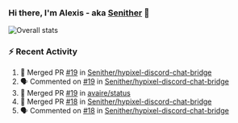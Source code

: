 ### Hi there, I'm Alexis - aka [Senither][website] 👋

![Overall stats](https://github-readme-stats.vercel.app/api?username=senither&theme=cobalt&show_icons=true&count_private=true)

### :zap: Recent Activity

<!--START_SECTION:activity-->
1. 🎉 Merged PR [#19](https://github.com/Senither/hypixel-discord-chat-bridge/pull/19) in [Senither/hypixel-discord-chat-bridge](https://github.com/Senither/hypixel-discord-chat-bridge)
2. 🗣 Commented on [#19](https://github.com/Senither/hypixel-discord-chat-bridge/issues/19) in [Senither/hypixel-discord-chat-bridge](https://github.com/Senither/hypixel-discord-chat-bridge)
3. 🎉 Merged PR [#19](https://github.com/avaire/status/pull/19) in [avaire/status](https://github.com/avaire/status)
4. 🎉 Merged PR [#18](https://github.com/Senither/hypixel-discord-chat-bridge/pull/18) in [Senither/hypixel-discord-chat-bridge](https://github.com/Senither/hypixel-discord-chat-bridge)
5. 🗣 Commented on [#18](https://github.com/Senither/hypixel-discord-chat-bridge/issues/18) in [Senither/hypixel-discord-chat-bridge](https://github.com/Senither/hypixel-discord-chat-bridge)
<!--END_SECTION:activity-->

[website]: https://senither.com

